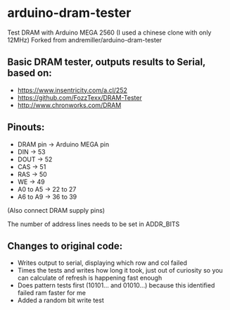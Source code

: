 # arduino-dram-tester
Test DRAM with Arduino MEGA 2560 (I used a chinese clone with only 12MHz)
Forked from andremiller/arduino-dram-tester

## Basic DRAM tester, outputs results to Serial, based on:

* https://www.insentricity.com/a.cl/252
* https://github.com/FozzTexx/DRAM-Tester
* http://www.chronworks.com/DRAM

## Pinouts:

* DRAM pin -> Arduino MEGA pin
* DIN -> 53
* DOUT -> 52
* CAS -> 51
* RAS -> 50
* WE -> 49
* A0 to A5 -> 22 to 27
* A6 to A9 -> 36 to 39

(Also connect DRAM supply pins)

The number of address lines needs to be set in ADDR_BITS

## Changes to original code:

* Writes output to serial, displaying which row and col failed
* Times the tests and writes how long it took, just out of curiosity so you can calculate of refresh is happening fast enough
* Does pattern tests first (10101... and 01010...) because this identified failed ram faster for me
* Added a random bit write test
